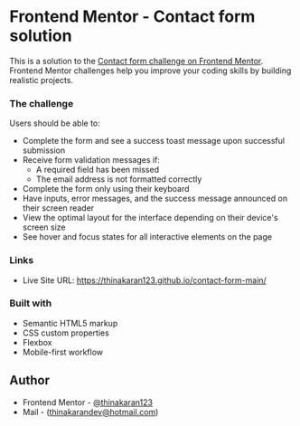 # Frontend Mentor - Contact form solution

This is a solution to the [Contact form challenge on Frontend Mentor](https://www.frontendmentor.io/challenges/contact-form--G-hYlqKJj). Frontend Mentor challenges help you improve your coding skills by building realistic projects.

### The challenge

Users should be able to:

- Complete the form and see a success toast message upon successful submission
- Receive form validation messages if:
  - A required field has been missed
  - The email address is not formatted correctly
- Complete the form only using their keyboard
- Have inputs, error messages, and the success message announced on their screen reader
- View the optimal layout for the interface depending on their device's screen size
- See hover and focus states for all interactive elements on the page

### Links

- Live Site URL: https://thinakaran123.github.io/contact-form-main/

### Built with

- Semantic HTML5 markup
- CSS custom properties
- Flexbox
- Mobile-first workflow

## Author

- Frontend Mentor - [@thinakaran123](https://www.frontendmentor.io/profile/thinakaran123)
- Mail - (thinakarandev@hotmail.com)
